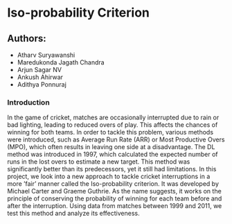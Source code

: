 # Iso-probability Criterion
## Authors:
- Atharv Suryawanshi
- Maredukonda Jagath Chandra
-  Arjun Sagar NV
- Ankush Ahirwar
- Adithya Ponnuraj

### Introduction
 In the game of cricket, matches are occasionally interrupted due to rain or bad lighting, leading to
 reduced overs of play. This affects the chances of winning for both teams. In order to tackle this
 problem, various methods were introduced, such as Average Run Rate (ARR) or Most Productive
 Overs (MPO), which often results in leaving one side at a disadvantage. The DL method was
 introduced in 1997, which calculated the expected number of runs in the lost overs to estimate a
 new target. This method was significantly better than its predecessors, yet it still had limitations.
 In this project, we look into a new approach to tackle cricket interruptions in a more ’fair’ manner
 called the Iso-probability criterion. It was developed by Michael Carter and Graeme Guthrie. As
 the name suggests, it works on the principle of conserving the probability of winning for each team
 before and after the interruption. Using data from matches between 1999 and 2011, we test this
 method and analyze its effectiveness.